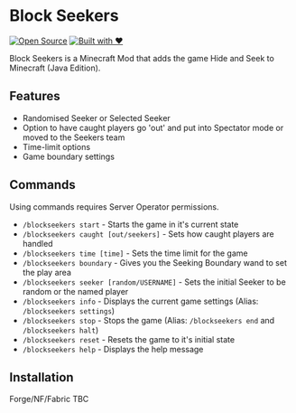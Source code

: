 # Block Seekers

[![Open Source](https://forthebadge.com/images/badges/open-source.svg)](https://forthebadge.com) [![Built with ❤️](https://forthebadge.com/images/badges/built-with-love.svg)](https://forthebadge.com) 

Block Seekers is a Minecraft Mod that adds the game Hide and Seek to Minecraft (Java Edition).

## Features

- Randomised Seeker or Selected Seeker
- Option to have caught players go 'out' and put into Spectator mode or moved to the Seekers team
- Time-limit options
- Game boundary settings

## Commands

Using commands requires Server Operator permissions.

- `/blockseekers start` - Starts the game in it's current state
- `/blockseekers caught [out/seekers]` - Sets how caught players are handled
- `/blockseekers time [time]` - Sets the time limit for the game
- `/blockseekers boundary` - Gives you the Seeking Boundary wand to set the play area
- `/blockseekers seeker [random/USERNAME]` - Sets the initial Seeker to be random or the named player
- `/blockseekers info` - Displays the current game settings (Alias: `/blockseekers settings`)
- `/blockseekers stop` - Stops the game (Alias: `/blockseekers end` and `/blockseekers halt`)
- `/blockseekers reset` - Resets the game to it's initial state
- `/blockseekers help` - Displays the help message

## Installation

Forge/NF/Fabric TBC

